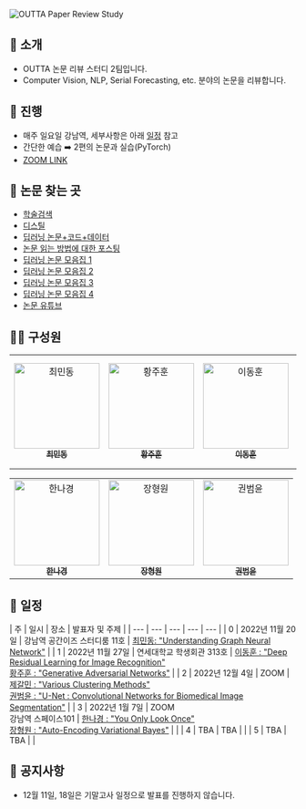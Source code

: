 ![OUTTA Paper Review Study](https://capsule-render.vercel.app/api?type=transparent&fontColor=703ee5&text=OUTTA%20Paper%20Review%20Study&height=150&fontSize=60&desc=We%20Review%20Various%20Papers%20about%20Deep%20Learning&descAlignY=76&descAlign=50)

## 👾 소개

- OUTTA 논문 리뷰 스터디 2팀입니다.
- Computer Vision, NLP, Serial Forecasting, etc. 분야의 논문을 리뷰합니다.

## 🍆 진행

- 매주 일요일 강남역, 세부사항은 아래 [일정](#일정) 참고
- 간단한 예습 ➡️ 2편의 논문과 실습(PyTorch)
- [ZOOM LINK](https://snu-ac-kr.zoom.us/j/8996775094?pwd=akhCMDZPRnR3VisrcFNvU20rbFpUdz09)

## 🍠 논문 찾는 곳

- [학술검색](https://github.com/WittmannF/sort-google-scholar)
- [디스틸](https://distill.pub)
- [딥러닝 논문+코드+데이터](https://paperswithcode.com)
- [논문 읽는 방법에 대한 포스팅](https://facerain.club/how-to-read-paper-andrew)
- [딥러닝 논문 모음집 1](https://github.com/terryum/awesome-deep-learning-papers)
- [딥러닝 논문 모음집 2](https://www.notion.so/c3b3474d18ef4304b23ea360367a5137?v=5d763ad5773f44eb950f49de7d7671bd)
- [딥러닝 논문 모음집 3](https://pouncing-healer-4e5.notion.site/c720d1c861594747bad3e2077ef47c6e?v=9bd86147ada741b68f3871651d48107d)
- [딥러닝 논문 모음집 4](https://github.com/floodsung/Deep-Learning-Papers-Reading-Roadmap)
- [논문 유튜브](https://youtube.com/c/dongbinna)

## 🙇‍♀️ 구성원

<table>
  <tbody>
    <tr>
    </tr>
    <tr height="200px">
    <td align="center"><a href="https://github.com/orange-fritters"><img src="https://avatars.githubusercontent.com/u/102352334?v=4" width="150px;" alt="최민동"/><br /><sub><b>최민동</b><br />
		</td>
  	<td align="center"><a href="https://github.com/jjjuhoon"><img src="https://avatars.githubusercontent.com/u/98207658?v=4" width="150px;" alt="황주훈"/><br /><sub><b>황주훈</b><br />
		</td>
  <td align="center"><a href="https://github.com/ddongee"><img src="https://avatars.githubusercontent.com/u/117915432?v=4" width="150px;" alt="이동훈"/><br /><sub><b>이동훈</b><br />
	</td>
  <td align="center"><a href="https://github.com/gaallmin"><img src="https://avatars.githubusercontent.com/u/86390492?v=4" width="150px;" alt="제갈민"/><br /><sub><b>제갈민</b>
	</td>
 
 <table>
  <tbody>
	 <tr>
      <td align="center"><a href="https://github.com/nkhan-sungshin"><img src="https://avatars.githubusercontent.com/u/90125398?v=4" width="150px;" alt="한나경"/><br /><sub><b>한나경</b>
			</td>
      <td align="center"><a href="https://github.com/HyeongWoen-Jang"><img src="https://avatars.githubusercontent.com/u/90303884?v=4" width="150px;" alt="장형원"/><br /><sub><b>장형원</b>
			</td>
      <td align="center"><a href="https://github.com/Dokko1"><img src="https://avatars.githubusercontent.com/u/105796818?v=4" width="150px;" alt="권범윤"/><br /><sub><b>권범윤</b>
			</td>
  </tbody>
</table>

## 📆 일정

| 주 | 일시 | 장소 | 발표자 및 주제 |
| --- | --- | --- | --- | --- |
| 0 | 2022년 11월 20일 | 강남역 공간이즈 스터디룸 11호 | [최민동: "Understanding Graph Neural Network"](Nov_20/Understanding_Graph_Neural_Network.pdf) |
| 1 | 2022년 11월 27일 | 연세대학교 학생회관 313호 | [이동훈 : "Deep Residual Learning for Image Recognition"](Nov_27/Deep_Residual_Learning_for_Image_Recognition.pdf)<br> [황주훈 : "Generative Adversarial Networks"](Nov_27/Generative_Adversarial_Networks.pdf) |
| 2 | 2022년 12월 4일 | ZOOM | [제갈민 : "Various Clustering Methods"](Dec_4/U_Net_Convolutional_Networks_for_Biomedical_Image_Segmentation.pdf)<br> [권범윤 : "U-Net : Convolutional Networks for Biomedical Image Segmentation"](Dec_4/U_Net_Convolutional_Networks_for_Biomedical_Image_Segmentation.pdf) |
| 3 | 2022년 1월 7일 | ZOOM<br>강남역 스페이스101 | [한나경 : "You Only Look Once"](Jan_7/You_Only_Look_Once.pdf)<br> [장형원 : "Auto-Encoding Variational Bayes"](Jan_7/Auto-Encoding_Variational_Bayes.pdf) |  |
| 4 | TBA | TBA |  |
| 5 | TBA | TBA |  |

## 📣 공지사항

- 12월 11일, 18일은 기말고사 일정으로 발표를 진행하지 않습니다.
